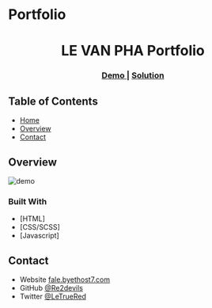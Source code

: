 # Portfolio
<!-- Please update value in the {}  -->

<h1 align="center">LE VAN PHA Portfolio</h1>
<div align="center">
  <h3>
    <a href="http://www.fale.byethost7.com/Portfolio/">
      Demo
    </a>
    <span> | </span>
    <a href="https://github.com/Re2devils/Portfolio">
      Solution
    </a>
  </h3>
</div>

<!-- TABLE OF CONTENTS -->

## Table of Contents

- [Home](#home)
- [Overview](#overview)
- [Contact](#contact)
<!-- OVERVIEW -->

## Overview

![demo](https://user-images.githubusercontent.com/46089187/103004248-f55d7e00-4574-11eb-83f8-27200d88eca0.png)

### Built With

<!-- This section should list any major frameworks that you built your project using. Here are a few examples.-->

- [HTML]
- [CSS/SCSS]
- [Javascript]
<!-- - [Tailwind](https://tailwindcss.com/) -->

<!-- List the features of your application or follow the template. Don't share the figma file here :) -->

<!-- This section should list any articles or add-ons/plugins that helps you to complete the project. This is optional but it will help you in the future. For exmpale -->

## Contact

- Website [fale.byethost7.com](http://www.fale.byethost7.com/Portfolio/)
- GitHub [@Re2devils](https://github.com/Re2devils)
- Twitter [@LeTrueRed](https://twitter.com/LeTrueRed)
